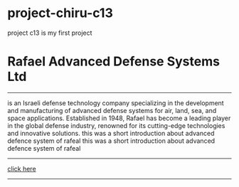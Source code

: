 # project-chiru-c13
project c13 is my first project
<!DOCTYPE html>
<html lang="en">
<head>
    <meta charset="UTF-8">
    <meta name="viewport" content="width=device-width, initial-scale=1.0">
    <title>rafeal defence systems</title>
</head>
<body>
    <h1>Rafael Advanced Defense Systems Ltd </h1>
    <hr>
    <p>is an Israeli defense technology company specializing in the development and manufacturing of advanced defense systems for air, land, sea, and space applications. Established in 1948, Rafael has become a leading player in the global defense industry, renowned for its cutting-edge technologies and innovative solutions.</h1>
        this was a short introduction about advanced defence system of rafeal this was a short introduction about advanced defence system of rafeal</p>
        <hr>
    <a href="https://www.rafael.co.il/iron-dome-10years/">click here</a>
    <hr>
</body>
</html>
